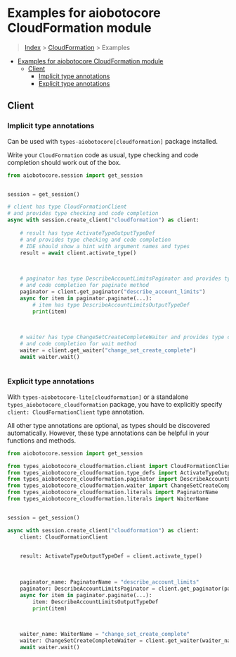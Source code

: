 <a id="examples-for-aiobotocore-cloudformation-module"></a>

# Examples for aiobotocore CloudFormation module

> [Index](../README.md) > [CloudFormation](./README.md) > Examples

- [Examples for aiobotocore CloudFormation module](#examples-for-aiobotocore-cloudformation-module)
  - [Client](#client)
    - [Implicit type annotations](#implicit-type-annotations)
    - [Explicit type annotations](#explicit-type-annotations)

<a id="client"></a>

## Client

<a id="implicit-type-annotations"></a>

### Implicit type annotations

Can be used with `types-aiobotocore[cloudformation]` package installed.

Write your `CloudFormation` code as usual, type checking and code completion
should work out of the box.

```python
from aiobotocore.session import get_session


session = get_session()

# client has type CloudFormationClient
# and provides type checking and code completion
async with session.create_client("cloudformation") as client:
    
    # result has type ActivateTypeOutputTypeDef
    # and provides type checking and code completion
    # IDE should show a hint with argument names and types
    result = await client.activate_type()
    

    
    # paginator has type DescribeAccountLimitsPaginator and provides type checking
    # and code completion for paginate method
    paginator = client.get_paginator("describe_account_limits")
    async for item in paginator.paginate(...):
        # item has type DescribeAccountLimitsOutputTypeDef
        print(item)
    

    
    # waiter has type ChangeSetCreateCompleteWaiter and provides type checking
    # and code completion for wait method
    waiter = client.get_waiter("change_set_create_complete")
    await waiter.wait()
    
```

<a id="explicit-type-annotations"></a>

### Explicit type annotations

With `types-aiobotocore-lite[cloudformation]` or a standalone
`types_aiobotocore_cloudformation` package, you have to explicitly specify
`client: CloudFormationClient` type annotation.

All other type annotations are optional, as types should be discovered
automatically. However, these type annotations can be helpful in your functions
and methods.

```python
from aiobotocore.session import get_session

from types_aiobotocore_cloudformation.client import CloudFormationClient
from types_aiobotocore_cloudformation.type_defs import ActivateTypeOutputTypeDef
from types_aiobotocore_cloudformation.paginator import DescribeAccountLimitsPaginator
from types_aiobotocore_cloudformation.waiter import ChangeSetCreateCompleteWaiter
from types_aiobotocore_cloudformation.literals import PaginatorName
from types_aiobotocore_cloudformation.literals import WaiterName


session = get_session()

async with session.create_client("cloudformation") as client:
    client: CloudFormationClient

    
    result: ActivateTypeOutputTypeDef = client.activate_type()
    

    
    paginator_name: PaginatorName = "describe_account_limits"
    paginator: DescribeAccountLimitsPaginator = client.get_paginator(paginator_name)
    async for item in paginator.paginate(...):
        item: DescribeAccountLimitsOutputTypeDef
        print(item)
    

    
    waiter_name: WaiterName = "change_set_create_complete"
    waiter: ChangeSetCreateCompleteWaiter = client.get_waiter(waiter_name)
    await waiter.wait()
    
```

